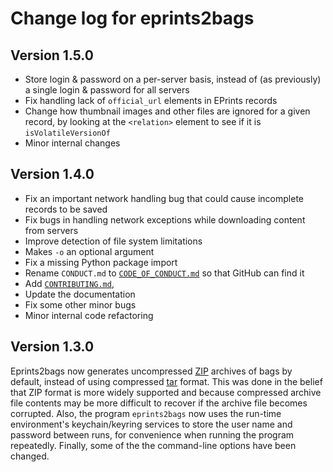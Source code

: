 Change log for eprints2bags
===========================

Version 1.5.0
-------------

* Store login & password on a per-server basis, instead of (as previously) a single login & password for all servers
* Fix handling lack of `official_url` elements in EPrints records
* Change how thumbnail images and other files are ignored for a given record, by looking at the `<relation>` element to see if it is `isVolatileVersionOf`
* Minor internal changes


Version 1.4.0
-------------

* Fix an important network handling bug that could cause incomplete records to be saved
* Fix bugs in handling network exceptions while downloading content from servers
* Improve detection of file system limitations
* Makes `-o` an optional argument
* Fix a missing Python package import
* Rename `CONDUCT.md` to [`CODE_OF_CONDUCT.md`](CODE_OF_CONDUCT.md) so that GitHub can find it
* Add [`CONTRIBUTING.md`](CONTRIBUTING.md),
* Update the documentation
* Fix some other minor bugs
* Minor internal code refactoring


Version 1.3.0
-------------

Eprints2bags now generates uncompressed [ZIP](https://www.loc.gov/preservation/digital/formats/fdd/fdd000354.shtml) archives of bags by default, instead of using compressed [tar](https://en.wikipedia.org/wiki/Tar_(computing)) format.  This was done in the belief that ZIP format is more widely supported and because compressed archive file contents may be more difficult to recover if the archive file becomes corrupted.  Also, the program `eprints2bags` now uses the run-time environment's keychain/keyring services to store the user name and password between runs, for convenience when running the program repeatedly.  Finally, some of the the command-line options have been changed.

